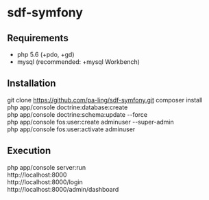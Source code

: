 sdf-symfony
=====

## Requirements ## 
* php 5.6 (+pdo, +gd)
* mysql (recommended: +mysql Workbench)

## Installation ##
git clone https://github.com/pa-ling/sdf-symfony.git
composer install  
php app/console doctrine:database:create  
php app/console doctrine:schema:update --force  
php app/console fos:user:create adminuser --super-admin  
php app/console fos:user:activate adminuser  

## Execution ##
php app/console server:run  
http://localhost:8000  
http://localhost:8000/login  
http://localhost:8000/admin/dashboard  

